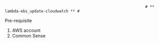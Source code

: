                                                                   # ** lambda-ebs_update-cloudwatch ** #

Pre-requisite
1. AWS account
2. Common Sense

